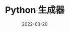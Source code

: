 ---
sitemap:
  exclude: false
  changefreq: hourly
title: "Python 生成器"
date: 2022-03-20
tags:
  - python
---